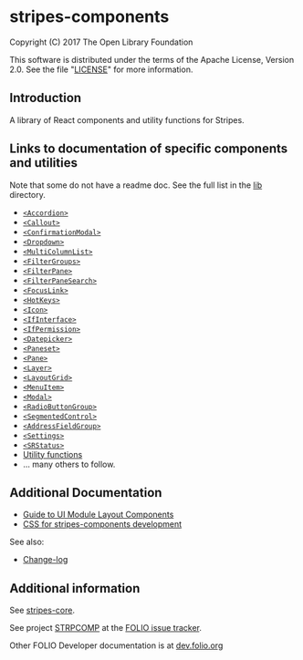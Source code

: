 # stripes-components

Copyright (C) 2017 The Open Library Foundation

This software is distributed under the terms of the Apache License,
Version 2.0. See the file "[LICENSE](LICENSE)" for more information.

## Introduction

A library of React components and utility functions for Stripes.

## Links to documentation of specific components and utilities

Note that some do not have a readme doc.
See the full list in the [lib](lib) directory.

* [`<Accordion>`](lib/Accordion/readme.md)
* [`<Callout>`](lib/Callout/readme.md)
* [`<ConfirmationModal>`](lib/structures/ConfirmationModal/readme.md)
* [`<Dropdown>`](lib/Dropdown/readme.md)
* [`<MultiColumnList>`](lib/MultiColumnList/readme.md)
* [`<FilterGroups>`](lib/FilterGroups/readme.md)
* [`<FilterPane>`](lib/FilterPane/readme.md)
* [`<FilterPaneSearch>`](lib/FilterPaneSearch/readme.md)
* [`<FocusLink>`](lib/FocusLink/readme.md)
* [`<HotKeys>`](lib/HotKeys/readme.md)
* [`<Icon>`](lib/Icon/readme.md)
* [`<IfInterface>`](lib/IfInterface/readme.md)
* [`<IfPermission>`](lib/IfPermission/readme.md)
* [`<Datepicker>`](lib/Datepicker/readme.md)
* [`<Paneset>`](lib/Paneset/readme.md)
* [`<Pane>`](lib/Pane/readme.md)
* [`<Layer>`](lib/Layer/readme.md)
* [`<LayoutGrid>`](lib/LayoutGrid/readme.md)
* [`<MenuItem>`](lib/MenuItem/readme.md)
* [`<Modal>`](lib/Modal/readme.md)
* [`<RadioButtonGroup>`](lib/RadioButtonGroup/readme.md)
* [`<SegmentedControl>`](lib/SegmentedControl/readme.md)
* [`<AddressFieldGroup>`](lib/structures/AddressFieldGroup/readme.md)
* [`<Settings>`](lib/Settings/readme.md)
* [`<SRStatus>`](lib/SRStatus/readme.md)
* [Utility functions](util/README.md)
* ... many others to follow.

## Additional Documentation
* [Guide to UI Module Layout Components](docs/UIModuleLayout.md)
* [CSS for stripes-components development](docs/CSSinStripes.md)

See also:
* [Change-log](CHANGELOG.md)

## Additional information

See [stripes-core](https://github.com/folio-org/stripes-core).

See project [STRPCOMP](https://issues.folio.org/browse/STRPCOMP)
at the [FOLIO issue tracker](http://dev.folio.org/community/guide-issues).

Other FOLIO Developer documentation is at [dev.folio.org](http://dev.folio.org/)
